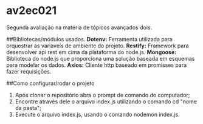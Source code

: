 # av2ec021
Segunda avaliação na matéria de tópicos avançados dois.

##Bibliotecas/módulos usados.
**Dotenv:** Ferramenta utilizada para orquestrar as variaveis de ambiente do projeto.
**Restify:** Framework para desenvolver api rest em cima da plataforma do node.js.
**Mongoose:** Biblioteca do node.js que proporciona uma solução baseada em esquemas para modelar os dados.
**Axios:** Cliente http baseado em promisses para fazer requisições.

##Como configurar/rodar o projeto
1. Após clonar o repositório abra o prompt de comando do computador;
2. Encontre através dele o arquivo index.js utilizando o comando cd "nome da pasta";
3. Execute o arquivo index.js, usando o comando nodemon index.js.
